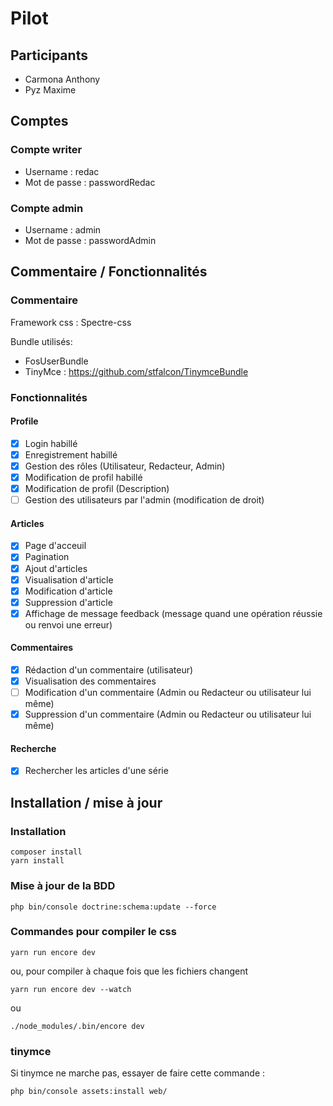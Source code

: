 Pilot
===========

## Participants

- Carmona Anthony
- Pyz Maxime

## Comptes

### Compte writer

- Username : redac
- Mot de passe : passwordRedac

### Compte admin

 - Username : admin
 - Mot de passe : passwordAdmin


## Commentaire / Fonctionnalités

### Commentaire

Framework css : Spectre-css

Bundle utilisés:

- FosUserBundle
- TinyMce : https://github.com/stfalcon/TinymceBundle

### Fonctionnalités

#### Profile

- [x] Login habillé
- [x] Enregistrement habillé
- [x] Gestion des rôles (Utilisateur, Redacteur, Admin)
- [x] Modification de profil habillé
- [x] Modification de profil (Description)
- [ ] Gestion des utilisateurs par l'admin (modification de droit)

#### Articles

- [x] Page d'acceuil
- [x] Pagination
- [x] Ajout d'articles
- [x] Visualisation d'article
- [x] Modification d'article
- [x] Suppression d'article
- [x] Affichage de message feedback (message quand une opération réussie ou renvoi une erreur)

#### Commentaires

- [x] Rédaction d'un commentaire (utilisateur)
- [x] Visualisation des commentaires
- [ ] Modification d'un commentaire (Admin ou Redacteur ou utilisateur lui même)
- [x] Suppression d'un commentaire (Admin ou Redacteur ou utilisateur lui même)
 
#### Recherche

- [x] Rechercher les articles d'une série

## Installation / mise à jour

### Installation

```
composer install
yarn install
```

### Mise à jour de la BDD 

```
php bin/console doctrine:schema:update --force
```

### Commandes pour compiler le css

```
yarn run encore dev
```
ou, pour compiler à chaque fois que les fichiers changent
```
yarn run encore dev --watch
```
ou
```
./node_modules/.bin/encore dev
```

### tinymce

Si tinymce ne marche pas, essayer de faire cette commande :
```bash
php bin/console assets:install web/
```
